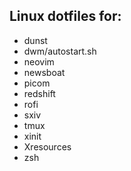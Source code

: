 ## Linux dotfiles for:

- dunst
- dwm/autostart.sh
- neovim
- newsboat
- picom
- redshift
- rofi
- sxiv
- tmux
- xinit
- Xresources
- zsh
